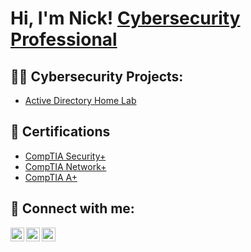 <h1>Hi, I'm Nick! <a href="https://www.linkedin.com/in/nickcbeall/">Cybersecurity Professional</a></h1>

<h2>👨‍💻 Cybersecurity Projects:</h2>

  - [Active Directory Home Lab](https://github.com/nickbeall/ActiveDirectoryLab)

<h2>📝 Certifications</h2>

- [CompTIA Security+](https://i.imgur.com/OJdygY5.png)
- [CompTIA Network+](https://i.imgur.com/AeGdPDc.png)
- [CompTIA A+](https://imgur.com/U5Bsxvu.png)

<!--
<h2>📺 YouTube Tutorials</h2>

- [Active Directory Home Lab](https://www.youtube.com/xxx)
-->
<h2> 🤳 Connect with me:</h2>

[<img align="left" alt="JoshMadakor | Twitter" width="22px" src="https://cdn.jsdelivr.net/npm/simple-icons@v3/icons/twitter.svg" />][twitter]
[<img align="left" alt="JoshMadakor | LinkedIn" width="22px" src="https://cdn.jsdelivr.net/npm/simple-icons@v3/icons/linkedin.svg" />][linkedin]
[<img align="left" alt="JoshMadakor | YouTube" width="22px" src="https://cdn.jsdelivr.net/npm/simple-icons@v3/icons/youtube.svg" />][youtube]

[twitter]: https://twitter.com/nickcbeall
[youtube]: https://www.youtube.com/@nickcbeall
[linkedin]: https://linkedin.com/in/nickcbeall

<!--
**nickbeall/nickbeall** is a ✨ _special_ ✨ repository because its `README.md` (this file) appears on your GitHub profile.

Here are some ideas to get you started:

- 🔭 I’m currently working on ...
- 🌱 I’m currently learning ...
- 👯 I’m looking to collaborate on ...
- 🤔 I’m looking for help with ...
- 💬 Ask me about ...
- 📫 How to reach me: ...
- 😄 Pronouns: ...
- ⚡ Fun fact: ...
-->
